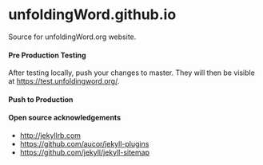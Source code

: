 # unfoldingWord.github.io
Source for unfoldingWord.org website.

#### Pre Production Testing ####

After testing locally, push your changes to master.  They will then be visible at https://test.unfoldingword.org/.

#### Push to Production ####


#### Open source acknowledgements ####
* http://jekyllrb.com
* https://github.com/aucor/jekyll-plugins
* https://github.com/jekyll/jekyll-sitemap
